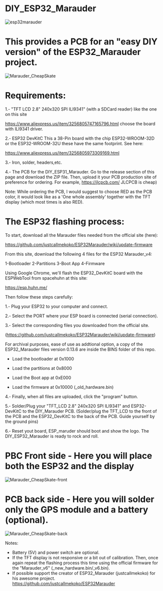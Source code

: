 # DIY_ESP32_Marauder
![esp32marauder](https://github.com/user-attachments/assets/d4440bb6-f60a-4d18-8730-c3fe9fefdc23)



# This provides a PCB for an "easy DIY version" of the ESP32_Marauder project.



![Marauder_CheapSkate](https://github.com/user-attachments/assets/e738019d-53d2-460f-a710-94280bb0435b)

# Requirements:

1.- "TFT LCD 2.8" 240x320 SPI ILI9341" (with a SDCard reader) like the one on this site

https://www.aliexpress.us/item/3256805747165796.html choose the board with ILI9341 driver.

2.- ESP32 DevKitC This a 38-Pin board with the chip ESP32-WROOM-32D or the ESP32-WROOM-32U these have the same footprint. 
See here:

https://www.aliexpress.us/item/3256805973309169.html

3.- Iron, solder, headers,etc.

4.- The PCB for the DIY_ESP31_Marauder. Go to the release section of this page and download the ZIP file. Then, upload it your PCB production site of preference for ordering. For example, https://jlcpcb.com/  JLCPCB is cheap)

Note: While ordering the PCB, I would suggest to choose RED as the PCB color, it would look like as a 'One whole assembly' together with the TFT display (which most times is also RED).


# The ESP32 flashing process:

To start, download all the Marauder files needed from the official site (here):


https://github.com/justcallmekoko/ESP32Marauder/wiki/update-firmware

From this site, download the following 4 files for the ESP32 Marauder_v4:

1-Bootloader
2-Partitions
3-Boot App
4-Firmware 

Using Google Chrome, we'll flash the ESP32_DevKitC  board with the ESPWebTool from spacehuhn at this site:

https://esp.huhn.me/ 


Then follow these steps carefully:

1.- Plug your ESP32 to your computer and connect.

2.- Select the PORT where your ESP board is connected (serial connection).

3.- Select the corresponding files you downloaded from the official site.

(https://github.com/justcallmekoko/ESP32Marauder/wiki/update-firmware) 

For archival purposes, ease of use as addtional option, a copy of the ESP32_Marauder files version 0.13.6 are inside the BINS folder of this repo. 

- Load the bootloader at 0x1000

- Load the partitions at 0x8000

- Load the Boot app at 0xE000

- Load the firmware at 0x10000  (_old_hardware.bin)


4.- Finally, when all files are uploaded, click the "program" button.

5.- Solder/Plug your "TFT_LCD 2.8" 240x320 SPI ILI9341" and ESP32-DevKitC to the DIY_Marauder PCB. (Solder/plug the TFT_LCD to the front of the PCB and the ESP32_DevKitC to the back of the PCB. Guide yourself by the ground pins)

6.- Reset yout board, ESP_maruder should boot and show the logo. The DIY_ESP32_Marauder is ready to rock and roll.

# PBC Front side - Here you will place both the ESP32 and the display
![Marauder_CheapSkate-front](https://github.com/user-attachments/assets/9d4b534e-dc86-4a07-98d0-d08ce4fdfacd)

# PCB back side - Here you will solder only the GPS module and a battery (optional).
![Marauder_CheapSkate-back](https://github.com/user-attachments/assets/b607921a-b709-49c0-819a-644fd463900a)



Notes: 
- Battery (5V) and power switch are optional. 
- If the TFT display is not responsive or a bit out of calibration. Then, once again repeat the flashing process this time using the official firmware for the "Marauder_v6" (_new_hardware.bin/_v6.bin).
- If possible support the creator of ESP32_Marauder (justcallmekoko) for his awesome project. https://github.com/justcallmekoko/ESP32Marauder 



